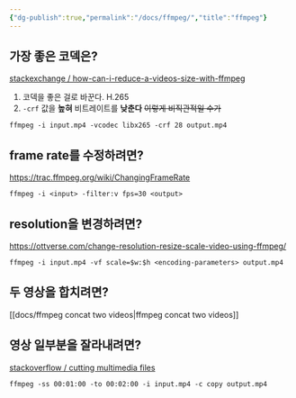 ```yaml
---
{"dg-publish":true,"permalink":"/docs/ffmpeg/","title":"ffmpeg"}
---
```



## 가장 좋은 코덱은?

[stackexchange / how-can-i-reduce-a-videos-size-with-ffmpeg](https://unix.stackexchange.com/questions/28803/how-can-i-reduce-a-videos-size-with-ffmpeg)

1. 코덱을 좋은 걸로 바꾼다. H.265
2. `-crf` 값을 **높혀** 비트레이트를 **낮춘다** ~~이렇게 비직관적일 수가~~

```
ffmpeg -i input.mp4 -vcodec libx265 -crf 28 output.mp4
```

## frame rate를 수정하려면?

<https://trac.ffmpeg.org/wiki/ChangingFrameRate>

```
ffmpeg -i <input> -filter:v fps=30 <output>
```

## resolution을 변경하려면?

<https://ottverse.com/change-resolution-resize-scale-video-using-ffmpeg/>

```
ffmpeg -i input.mp4 -vf scale=$w:$h <encoding-parameters> output.mp4
```

## 두 영상을 합치려면?

[[docs/ffmpeg concat two videos\|ffmpeg concat two videos]]

## 영상 일부분을 잘라내려면?

[stackoverflow / cutting multimedia files](https://stackoverflow.com/questions/18444194/cutting-multimedia-files-based-on-start-and-end-time-using-ffmpeg)

```
ffmpeg -ss 00:01:00 -to 00:02:00 -i input.mp4 -c copy output.mp4
```
